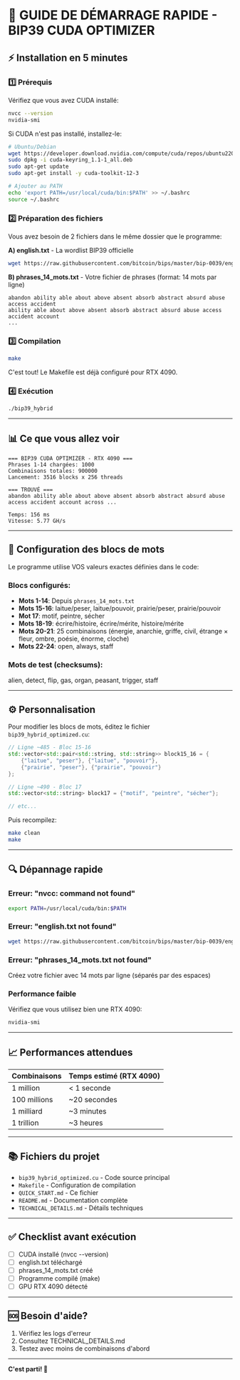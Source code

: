 # 🚀 GUIDE DE DÉMARRAGE RAPIDE - BIP39 CUDA OPTIMIZER

## ⚡ Installation en 5 minutes

### 1️⃣ Prérequis

Vérifiez que vous avez CUDA installé:
```bash
nvcc --version
nvidia-smi
```

Si CUDA n'est pas installé, installez-le:
```bash
# Ubuntu/Debian
wget https://developer.download.nvidia.com/compute/cuda/repos/ubuntu2204/x86_64/cuda-keyring_1.1-1_all.deb
sudo dpkg -i cuda-keyring_1.1-1_all.deb
sudo apt-get update
sudo apt-get install -y cuda-toolkit-12-3

# Ajouter au PATH
echo 'export PATH=/usr/local/cuda/bin:$PATH' >> ~/.bashrc
source ~/.bashrc
```

### 2️⃣ Préparation des fichiers

Vous avez besoin de 2 fichiers dans le même dossier que le programme:

**A) english.txt** - La wordlist BIP39 officielle
```bash
wget https://raw.githubusercontent.com/bitcoin/bips/master/bip-0039/english.txt
```

**B) phrases_14_mots.txt** - Votre fichier de phrases (format: 14 mots par ligne)
```
abandon ability able about above absent absorb abstract absurd abuse access accident
ability able about above absent absorb abstract absurd abuse access accident account
...
```

### 3️⃣ Compilation

```bash
make
```

C'est tout! Le Makefile est déjà configuré pour RTX 4090.

### 4️⃣ Exécution

```bash
./bip39_hybrid
```

---

## 📊 Ce que vous allez voir

```
=== BIP39 CUDA OPTIMIZER - RTX 4090 ===
Phrases 1-14 chargées: 1000
Combinaisons totales: 900000
Lancement: 3516 blocks x 256 threads

=== TROUVÉ ===
abandon ability able about above absent absorb abstract absurd abuse access accident account across ...

Temps: 156 ms
Vitesse: 5.77 GH/s
```

---

## 🎯 Configuration des blocs de mots

Le programme utilise VOS valeurs exactes définies dans le code:

### Blocs configurés:
- **Mots 1-14**: Depuis `phrases_14_mots.txt`
- **Mots 15-16**: laitue/peser, laitue/pouvoir, prairie/peser, prairie/pouvoir
- **Mot 17**: motif, peintre, sécher
- **Mots 18-19**: écrire/histoire, écrire/mérite, histoire/mérite
- **Mots 20-21**: 25 combinaisons (énergie, anarchie, griffe, civil, étrange × fleur, ombre, poésie, énorme, cloche)
- **Mots 22-24**: open, always, staff

### Mots de test (checksums):
alien, detect, flip, gas, organ, peasant, trigger, staff

---

## ⚙️ Personnalisation

Pour modifier les blocs de mots, éditez le fichier `bip39_hybrid_optimized.cu`:

```cpp
// Ligne ~485 - Bloc 15-16
std::vector<std::pair<std::string, std::string>> block15_16 = {
    {"laitue", "peser"}, {"laitue", "pouvoir"},
    {"prairie", "peser"}, {"prairie", "pouvoir"}
};

// Ligne ~490 - Bloc 17
std::vector<std::string> block17 = {"motif", "peintre", "sécher"};

// etc...
```

Puis recompilez:
```bash
make clean
make
```

---

## 🔍 Dépannage rapide

### Erreur: "nvcc: command not found"
```bash
export PATH=/usr/local/cuda/bin:$PATH
```

### Erreur: "english.txt not found"
```bash
wget https://raw.githubusercontent.com/bitcoin/bips/master/bip-0039/english.txt
```

### Erreur: "phrases_14_mots.txt not found"
Créez votre fichier avec 14 mots par ligne (séparés par des espaces)

### Performance faible
Vérifiez que vous utilisez bien une RTX 4090:
```bash
nvidia-smi
```

---

## 📈 Performances attendues

| Combinaisons | Temps estimé (RTX 4090) |
|--------------|-------------------------|
| 1 million | < 1 seconde |
| 100 millions | ~20 secondes |
| 1 milliard | ~3 minutes |
| 1 trillion | ~3 heures |

---

## 📚 Fichiers du projet

- `bip39_hybrid_optimized.cu` - Code source principal
- `Makefile` - Configuration de compilation
- `QUICK_START.md` - Ce fichier
- `README.md` - Documentation complète
- `TECHNICAL_DETAILS.md` - Détails techniques

---

## ✅ Checklist avant exécution

- [ ] CUDA installé (nvcc --version)
- [ ] english.txt téléchargé
- [ ] phrases_14_mots.txt créé
- [ ] Programme compilé (make)
- [ ] GPU RTX 4090 détecté

---

## 🆘 Besoin d'aide?

1. Vérifiez les logs d'erreur
2. Consultez TECHNICAL_DETAILS.md
3. Testez avec moins de combinaisons d'abord

---

**C'est parti! 🚀**
